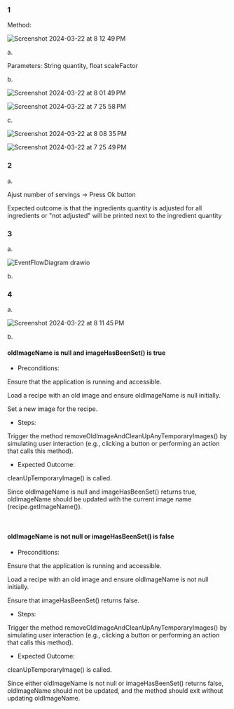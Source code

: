 ### 1

Method:

![Screenshot 2024-03-22 at 8 12 49 PM](https://github.com/lo-vil/temp/assets/94203138/9a2cf9b6-51c2-4a4c-a7c3-c248355fab95)


a.

Parameters: String quantity, float scaleFactor

b.

![Screenshot 2024-03-22 at 8 01 49 PM](https://github.com/lo-vil/temp/assets/94203138/9603cfc6-24b1-4e8b-856d-a4999f083153)

![Screenshot 2024-03-22 at 7 25 58 PM](https://github.com/lo-vil/temp/assets/94203138/13bcc599-e6fd-4f1c-916e-64fd02fa448e)

c.

![Screenshot 2024-03-22 at 8 08 35 PM](https://github.com/lo-vil/temp/assets/94203138/d88830b0-914e-494b-b092-d499253f339c)

![Screenshot 2024-03-22 at 7 25 49 PM](https://github.com/lo-vil/temp/assets/94203138/f855bdfb-0a6a-4717-9f07-08339acb2ba5)


### 2

a.

Ajust number of servings -> Press Ok button

Expected outcome is that the ingredients quantity is adjusted for all ingredients or "not adjusted" will be printed next to the ingredient quantity

### 3

a.

![EventFlowDiagram drawio](https://github.com/lo-vil/temp/assets/94203138/24cb472e-1df3-4ace-aa35-57c835aa461a)

b.


### 4

a. 

![Screenshot 2024-03-22 at 8 11 45 PM](https://github.com/lo-vil/temp/assets/94203138/d796141e-0b2c-458c-a94a-03e3b8849100)


b. 

#### oldImageName is null and imageHasBeenSet() is true

* Preconditions:
  
  
Ensure that the application is running and accessible.

Load a recipe with an old image and ensure oldImageName is null initially.

Set a new image for the recipe.


* Steps:


Trigger the method removeOldImageAndCleanUpAnyTemporaryImages() by simulating user interaction (e.g., clicking a button or performing an action that calls this method).


* Expected Outcome:


cleanUpTemporaryImage() is called.

Since oldImageName is null and imageHasBeenSet() returns true, oldImageName should be updated with the current image name (recipe.getImageName()).


<br />

#### oldImageName is not null or imageHasBeenSet() is false

* Preconditions:
  
  
Ensure that the application is running and accessible.
  
Load a recipe with an old image and ensure oldImageName is not null initially.
  
Ensure that imageHasBeenSet() returns false.

  
* Steps:


Trigger the method removeOldImageAndCleanUpAnyTemporaryImages() by simulating user interaction (e.g., clicking a button or performing an action that calls this method).


* Expected Outcome:


cleanUpTemporaryImage() is called.

Since either oldImageName is not null or imageHasBeenSet() returns false, oldImageName should not be updated, and the method should exit without updating oldImageName.
